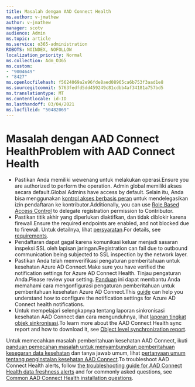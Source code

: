 ```yaml
---
title: Masalah dengan AAD Connect Health
ms.author: v-jmathew
author: v-jmathew
manager: scotv
audience: Admin
ms.topic: article
ms.service: o365-administration
ROBOTS: NOINDEX, NOFOLLOW
localization_priority: Normal
ms.collection: Adm_O365
ms.custom:
- "9004649"
- "8427"
ms.openlocfilehash: f5624069a2e96fde8aed08965ca6b753f3aad1e8
ms.sourcegitcommit: 5763fedfd5dd459249c81cdbb4af34181a757bd5
ms.translationtype: MT
ms.contentlocale: id-ID
ms.lasthandoff: 03/04/2021
ms.locfileid: "50482069"
---
```

# <a name="problem-with-aad-connect-health"></a><span data-ttu-id="fde56-102">Masalah dengan AAD Connect Health</span><span class="sxs-lookup"><span data-stu-id="fde56-102">Problem with AAD Connect Health</span></span>

- <span data-ttu-id="fde56-103">Pastikan Anda memiliki wewenang untuk melakukan operasi.</span><span class="sxs-lookup"><span data-stu-id="fde56-103">Ensure you are authorized to perform the operation.</span></span> <span data-ttu-id="fde56-104">Admin global memiliki akses secara default.</span><span class="sxs-lookup"><span data-stu-id="fde56-104">Global Admins have access by default.</span></span> <span data-ttu-id="fde56-105">Selain itu, Anda bisa menggunakan [kontrol akses berbasis peran](https://docs.microsoft.com/azure/active-directory/connect-health/active-directory-aadconnect-health-operations) untuk mendelegasikan izin pendaftaran ke kontributor.</span><span class="sxs-lookup"><span data-stu-id="fde56-105">Additionally, you can use [Role Based Access Control](https://docs.microsoft.com/azure/active-directory/connect-health/active-directory-aadconnect-health-operations) to delegate registration permission to Contributor.</span></span>
- <span data-ttu-id="fde56-106">Pastikan titik akhir yang diperlukan diaktifkan, dan tidak diblokir karena firewall.</span><span class="sxs-lookup"><span data-stu-id="fde56-106">Ensure the required endpoints are enabled, and not blocked due to firewall.</span></span> <span data-ttu-id="fde56-107">Untuk detailnya, lihat [persyaratan](https://docs.microsoft.com/azure/active-directory/hybrid/how-to-connect-health-agent-install).</span><span class="sxs-lookup"><span data-stu-id="fde56-107">For details, see [requirements](https://docs.microsoft.com/azure/active-directory/hybrid/how-to-connect-health-agent-install).</span></span>
- <span data-ttu-id="fde56-108">Pendaftaran dapat gagal karena komunikasi keluar menjadi sasaran inspeksi SSL oleh lapisan jaringan.</span><span class="sxs-lookup"><span data-stu-id="fde56-108">Registration can fail due to outbound communication being subjected to SSL inspection by the network layer.</span></span>
- <span data-ttu-id="fde56-109">Pastikan Anda telah memverifikasi pengaturan pemberitahuan untuk kesehatan Azure AD Connect.</span><span class="sxs-lookup"><span data-stu-id="fde56-109">Make sure you have verified the notification settings for Azure AD Connect Health.</span></span> <span data-ttu-id="fde56-110">Tinjau pengaturan Anda.</span><span class="sxs-lookup"><span data-stu-id="fde56-110">Please review your setting.</span></span> <span data-ttu-id="fde56-111">[Panduan](https://docs.microsoft.com/azure/active-directory/hybrid/how-to-connect-health-operations) ini dapat membantu Anda memahami cara mengonfigurasi pengaturan pemberitahuan untuk pemberitahuan kesehatan Azure AD Connect.</span><span class="sxs-lookup"><span data-stu-id="fde56-111">This [guide](https://docs.microsoft.com/azure/active-directory/hybrid/how-to-connect-health-operations) can help you understand how to configure the notification settings for Azure AD Connect health notifications.</span></span>
- <span data-ttu-id="fde56-112">Untuk mempelajari selengkapnya tentang laporan sinkronisasi kesehatan AAD Connect dan cara mengunduhnya, lihat [laporan tingkat objek sinkronisasi](https://docs.microsoft.com/azure/active-directory/hybrid/how-to-connect-health-sync).</span><span class="sxs-lookup"><span data-stu-id="fde56-112">To learn more about the AAD Connect Health sync report and how to download it, see [Object level synchronization report](https://docs.microsoft.com/azure/active-directory/hybrid/how-to-connect-health-sync).</span></span>

<span data-ttu-id="fde56-113">Untuk memecahkan masalah pemberitahuan kesehatan AAD Connect, ikuti [panduan pemecahan masalah untuk menyambungkan pemberitahuan kesegaran data kesehatan](https://docs.microsoft.com/azure/active-directory/hybrid/how-to-connect-health-data-freshness) dan tanya jawab umum, lihat [pertanyaan umum tentang penginstalan kesehatan AAD Connect](https://docs.microsoft.com/azure/active-directory/hybrid/reference-connect-health-faq).</span><span class="sxs-lookup"><span data-stu-id="fde56-113">To troubleshoot AAD Connect Health alerts, follow [the troubleshooting guide for AAD Connect Health data freshness alerts](https://docs.microsoft.com/azure/active-directory/hybrid/how-to-connect-health-data-freshness) and for commonly asked questions, see [Common AAD Connect Health installation questions](https://docs.microsoft.com/azure/active-directory/hybrid/reference-connect-health-faq).</span></span>

